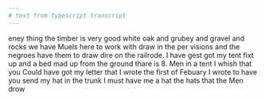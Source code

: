 ```yaml
---
# text from typescript transcript
---
```

eney thing  the timber is very good white oak and grubey and gravel and rocks  we have Muels here to work with draw in the per visions and the negroes have them to draw dire on the railrode. I have gest got my tent fixt up and a bed mad up from the ground  thare is 8. Men in a tent I whish that you Could have got my letter that I wrote the first of Febuary  I wrote to have you send my hat in the trunk  I must have me a hat the hats that the Men drow